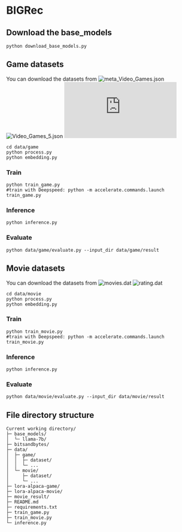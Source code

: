 # BIGRec

## Download the base_models 
```
python download_base_models.py
```

## Game datasets   
You can download the datasets from
![meta_Video_Games.json](https://www.kaggle.com/datasets/khaledsayed111/meta-video-games)
![Video_Games_5.json](https://www.kaggle.com/code/idrimadrid/projet-text-mining-amazon-reviews/output)
![id2name.txt](https://github.com/SAI990323/BIGRec/blob/main/data/game/id2name.txt)

```
cd data/game  
python process.py
python embedding.py
```
### Train
```
python train_game.py     
#train with Deepspeed: python -m accelerate.commands.launch train_game.py 
```
### Inference
```
python inference.py
```
### Evaluate
```
python data/game/evaluate.py --input_dir data/game/result
```    
## Movie datasets   
You can download the datasets from
![movies.dat](https://grouplens.org/datasets/movielens/10m/)
![rating.dat](https://grouplens.org/datasets/movielens/10m/)
```
cd data/movie   
python process.py
python embedding.py
``` 
### Train
```
python train_movie.py     
#train with Deepspeed: python -m accelerate.commands.launch train_movie.py 
```

### Inference     
```
python inference.py   
```
### Evaluate       
```
python data/movie/evaluate.py --input_dir data/movie/result    
```     
## File directory structure    
```
Current working directory/
├─ base_models/  
│  └─ llama-7b/
├─ bitsandbytes/ 
├─ data/
│  ├─ game/
│  │  ├─ dataset/
│  │  └─ ...
│  └─ movie/
│     ├─ dataset/
│     └─ ...
├─ lora-alpaca-game/
├─ lora-alpaca-movie/
├─ movie_result/
├─ README.md
├─ requirements.txt
├─ train_game.py
├─ train_movie.py
└─ inference.py
```